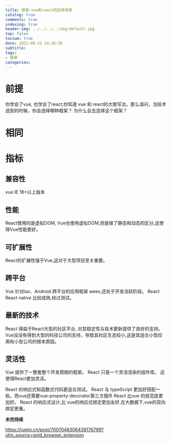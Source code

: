 ```yaml
---
title: 框架-vue和react的应用场景
catalog: true
comments: true
indexing: true
header-img: ../../../../img/default.jpg
top: false
tocnum: true
date: 2021-08-31 14:28:30
subtitle:
tags:
- 框架
categories:
---
```


# 前提

你学会了vue, 也学会了react,你知道 vue 和 react的大致写法，那么请问，当技术选型的时候，你会选择哪种框架？
为什么会去选择这个框架？

# 相同

# 指标

## 兼容性

vue  IE 18+以上版本

## 性能
React使用的是虚拟DOM,
Vue也使用虚拟DOM,但是做了静态和动态的区分,这使得Vue性能更好。

## 可扩展性
React的扩展性强于Vue,这对于大型项目至关重要。


## 跨平台
Vue 针对iso、Android 跨平台的应用框架 weex,还处于开发活跃阶段。
React  React native 比较成熟,经过测试。

## 最新的技术
React 得益于React大型的社区平台, 对其稳定性与技术更新提供了良好的支持。
Vue没没有得到大型的科技公司的支持，导致其社区生态较小,这是其适合小型应用和小型公司的根本原因。


## 灵活性
Vue 提供了一整套整个开发周期的框架。
React 只是一个灵活渲染的组件库。
这使得React更加灵活。


React 的响应式和函数式代码更适合测试。
React 与 typeScript 更加好搭配一些。而vue还需要vue-property-decorator第三方插件
React 比vue 的规范度更加好。
React 的响应式设计,比 vue的响应式绑定更加友好,在大数据下,vue的双向绑定更重。

**未完待续**

https://juejin.cn/post/7007048306438176799?utm_source=gold_browser_extension








